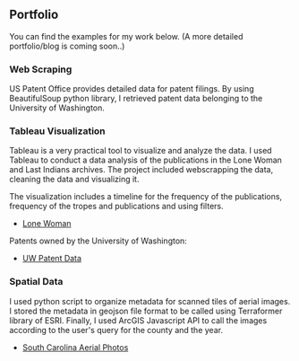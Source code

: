 ## Portfolio

<!---You can use the [editor on GitHub](https://github.com/aykramer/aykramer.github.io/edit/master/README.md) to maintain and preview the content for your website in Markdown files.

Whenever you commit to this repository, GitHub Pages will run [Jekyll](https://jekyllrb.com/) to rebuild the pages in your site, from the content in your Markdown files.--->

You can find the examples for my work below. (A more detailed portfolio/blog is coming soon..)

### Web Scraping

US Patent Office provides detailed data for patent filings. By using BeautifulSoup python library, I retrieved patent data belonging to the University of Washington. 


### Tableau Visualization

Tableau is a very practical tool to visualize and analyze the data. I used Tableau to conduct a data analysis of the publications in the Lone Woman and Last Indians archives. The project included webscrapping the data, cleaning the data and visualizing it.

The visualization includes a timeline for the frequency of the publications, frequency of the tropes and publications and using filters.
- [Lone Woman](https://public.tableau.com/profile/ayse.kramer#!/vizhome/Trope070216/Story1)

Patents owned by the University of Washington:
- [UW Patent Data](https://public.tableau.com/profile/ayse.kramer#!/vizhome/UW_patent/Story1)

### Spatial Data

I used python script to organize metadata for scanned tiles of aerial images. I stored the metadata in geojson file format to be called using Terraformer library of ESRI. Finally, I used ArcGIS Javascript API to call the images according to the user's query for the county and the year.

- [South Carolina Aerial Photos](http://library.sc.edu/aerialphotos/)



